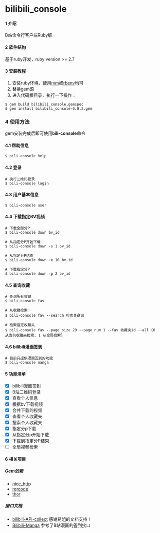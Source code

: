 # bilibili_console

#### 1 介绍

B站命令行客户端Ruby版

#### 2 软件结构

基于ruby开发，ruby version >= 2.7

#### 3 安装教程

1. 安装ruby环境，使用[rvm](https://ruby-china.org/wiki/rvm-guide)或[rbenv](https://ruby-china.org/wiki/rbenv-guide)均可
2. 替换gem源
3. 进入代码根目录，执行一下操作：

```shell
$ gem build bilibili_console.gemspec
$ gem install bilibili_console-0.0.2.gem
```

### 4 使用方法

gem安装完成后即可使用**bili-console**命令

#### 4.1 帮助信息

```shell
$ bili-console help
```

#### 4.2 登录

```shell
# 执行二维码登录
$ bili-console login
```

#### 4.3 用户基本信息

```shell
$ bili-console user
```

#### 4.4 下载指定BV视频

```shell
# 下载全部分P
$ bili-console down bv_id

# 从指定分P开始下载
$ bili-console down -s 1 bv_id

# 从指定分P结束
$ bili-console down -e 10 bv_id

# 下载指定分P
$ bili-console down -p 2 bv_id
```

#### 4.5 查询收藏

```shell
# 查询所有收藏
$ bili-console fav

# 从收藏检索
$ bili-console fav --search 检索关键词

# 检索指定收藏夹
$ bili-console fav --page_size 20 --page_num 1 --fav 收藏夹id --all {0 从当前收藏夹检索, 1 从全局检索}
```

#### 4.6 bilibili漫画签到

```shell
# 目前只提供漫画签到的功能
$ bili-console manga
```

#### 5 功能清单

* [x] bilibili漫画签到
* [x] B站二维码登录
* [x] 查看个人信息
* [x] 根据bv下载视频
* [x] 合并下载的视频
* [x] 查看个人收藏夹
* [x] 搜索个人收藏夹
* [x] 指定分p下载
* [x] 从指定分p开始下载
* [x] 下载到指定分P结束
* [ ] 全局视频检索

#### 6 相关项目

##### Gem依赖

* [nice_http](https://github.com/MarioRuiz/nice_http)
* [rqrcode](https://github.com/whomwah/rqrcode/)
* [thor](https://github.com/rails/thor)

##### 接口文档

* [bilibili-API-collect](https://github.com/SocialSisterYi/bilibili-API-collect) 感谢易姐的文档支持！
* [Bilibili-Manga](https://github.com/xkk2333/Bilibili-Manga) 参考了B站漫画的签到接口

